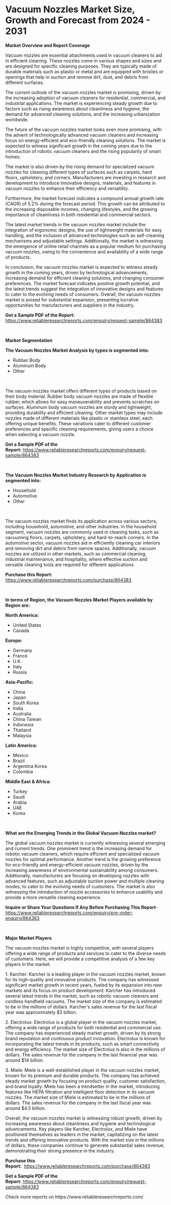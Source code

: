 <p><h1>Vacuum Nozzles Market Size, Growth and Forecast from 2024 - 2031</h1></p><p><strong>Market Overview and Report Coverage</strong></p>
<p><p>Vacuum nozzles are essential attachments used in vacuum cleaners to aid in efficient cleaning. These nozzles come in various shapes and sizes and are designed for specific cleaning purposes. They are typically made of durable materials such as plastic or metal and are equipped with bristles or openings that help in suction and remove dirt, dust, and debris from different surfaces.</p><p>The current outlook of the vacuum nozzles market is promising, driven by the increasing adoption of vacuum cleaners for residential, commercial, and industrial applications. The market is experiencing steady growth due to factors such as rising awareness about cleanliness and hygiene, the demand for advanced cleaning solutions, and the increasing urbanization worldwide.</p><p>The future of the vacuum nozzles market looks even more promising, with the advent of technologically advanced vacuum cleaners and increasing focus on energy-efficient and eco-friendly cleaning solutions. The market is expected to witness significant growth in the coming years due to the introduction of robotic vacuum cleaners and the rising popularity of smart homes.</p><p>The market is also driven by the rising demand for specialized vacuum nozzles for cleaning different types of surfaces such as carpets, hard floors, upholstery, and corners. Manufacturers are investing in research and development to introduce innovative designs, materials, and features in vacuum nozzles to enhance their efficiency and versatility.</p><p>Furthermore, the market forecast indicates a compound annual growth rate (CAGR) of 5.2% during the forecast period. This growth can be attributed to the increasing disposable incomes, changing lifestyles, and the growing importance of cleanliness in both residential and commercial sectors.</p><p>The latest market trends in the vacuum nozzles market include the integration of ergonomic designs, the use of lightweight materials for easy handling, and the inclusion of advanced technologies such as self-cleaning mechanisms and adjustable settings. Additionally, the market is witnessing the emergence of online retail channels as a popular medium for purchasing vacuum nozzles, owing to the convenience and availability of a wide range of products.</p><p>In conclusion, the vacuum nozzles market is expected to witness steady growth in the coming years, driven by technological advancements, increasing demand for efficient cleaning solutions, and changing consumer preferences. The market forecast indicates positive growth potential, and the latest trends suggest the integration of innovative designs and features to cater to the evolving needs of consumers. Overall, the vacuum nozzles market is poised for substantial expansion, presenting lucrative opportunities for manufacturers and suppliers in the industry.</p></p>
<p><strong>Get a Sample PDF of the Report:</strong> <a href="https://www.reliableresearchreports.com/enquiry/request-sample/864383">https://www.reliableresearchreports.com/enquiry/request-sample/864383</a></p>
<p>&nbsp;</p>
<p><strong>Market Segmentation</strong></p>
<p><strong>The Vacuum Nozzles Market Analysis by types is segmented into:</strong></p>
<p><ul><li>Rubber Body</li><li>Aluminum Body</li><li>Other</li></ul></p>
<p>&nbsp;</p>
<p><p>The vacuum nozzles market offers different types of products based on their body material. Rubber body vacuum nozzles are made of flexible rubber, which allows for easy maneuverability and prevents scratches on surfaces. Aluminum body vacuum nozzles are sturdy and lightweight, providing durability and efficient cleaning. Other market types may include nozzles made of different materials like plastic or stainless steel, each offering unique benefits. These variations cater to different customer preferences and specific cleaning requirements, giving users a choice when selecting a vacuum nozzle.</p></p>
<p><strong>Get a Sample PDF of the Report:</strong>&nbsp;<a href="https://www.reliableresearchreports.com/enquiry/request-sample/864383">https://www.reliableresearchreports.com/enquiry/request-sample/864383</a></p>
<p>&nbsp;</p>
<p><strong>The Vacuum Nozzles Market Industry Research by Application is segmented into:</strong></p>
<p><ul><li>Household</li><li>Automotive</li><li>Other</li></ul></p>
<p>&nbsp;</p>
<p><p>The vacuum nozzles market finds its application across various sectors, including household, automotive, and other industries. In the household segment, vacuum nozzles are commonly used in cleaning tasks, such as vacuuming floors, carpets, upholstery, and hard-to-reach corners. In the automotive sector, vacuum nozzles aid in efficiently cleaning car interiors and removing dirt and debris from narrow spaces. Additionally, vacuum nozzles are utilized in other markets, such as commercial cleaning, industrial maintenance, and hospitality, where effective suction and versatile cleaning tools are required for different applications.</p></p>
<p><strong>Purchase this Report:</strong>&nbsp; <a href="https://www.reliableresearchreports.com/purchase/864383">https://www.reliableresearchreports.com/purchase/864383</a></p>
<p>&nbsp;</p>
<p><strong>In terms of Region, the Vacuum Nozzles Market Players available by Region are:</strong></p>
<p>
    <p> <strong> North America: </strong>
        <ul>
            <li>United States</li>
            <li>Canada</li>
        </ul>
        </p> 
    <p> <strong> Europe: </strong>
        <ul>
            <li>Germany</li>
            <li>France</li>
            <li>U.K.</li>
            <li>Italy</li>
            <li>Russia</li>
        </ul>
        </p> 
    <p> <strong> Asia-Pacific: </strong>
        <ul>
            <li>China</li>
            <li>Japan</li>
            <li>South Korea</li>
            <li>India</li>
            <li>Australia</li>
            <li>China Taiwan</li>
            <li>Indonesia</li>
            <li>Thailand</li>
            <li>Malaysia</li>
        </ul>
        </p> 
    <p> <strong> Latin America: </strong>
        <ul>
            <li>Mexico</li>
            <li>Brazil</li>
            <li>Argentina Korea</li>
            <li>Colombia</li>
        </ul>
        </p> 
    <p> <strong> Middle East & Africa: </strong>
        <ul>
            <li>Turkey</li>
            <li>Saudi</li>
            <li>Arabia</li>
            <li>UAE</li>
            <li>Korea</li>
        </ul>
    </p>
    </p>
<p>&nbsp;</p>
<p><strong>What are the Emerging Trends in the Global Vacuum Nozzles market?</strong></p>
<p><p>The global vacuum nozzles market is currently witnessing several emerging and current trends. One prominent trend is the increasing demand for robotic vacuum cleaners, which require efficient and specialized vacuum nozzles for optimal performance. Another trend is the growing preference for eco-friendly and energy-efficient vacuum nozzles, driven by the increasing awareness of environmental sustainability among consumers. Additionally, manufacturers are focusing on developing nozzles with advanced features, such as adjustable suction power and multiple cleaning modes, to cater to the evolving needs of customers. The market is also witnessing the introduction of nozzle accessories to enhance usability and provide a more versatile cleaning experience.</p></p>
<p><strong>Inquire or Share Your Questions If Any Before Purchasing This Report</strong>- <a href="https://www.reliableresearchreports.com/enquiry/pre-order-enquiry/864383">https://www.reliableresearchreports.com/enquiry/pre-order-enquiry/864383</a></p>
<p>&nbsp;</p>
<p><strong>Major Market Players</strong></p>
<p><p>The vacuum nozzles market is highly competitive, with several players offering a wide range of products and services to cater to the diverse needs of customers. Here, we will provide a competitive analysis of a few key players in the market.</p><p>1. Karcher: Karcher is a leading player in the vacuum nozzles market, known for its high-quality and innovative products. The company has witnessed significant market growth in recent years, fueled by its expansion into new markets and its focus on product development. Karcher has introduced several latest trends in the market, such as robotic vacuum cleaners and cordless handheld vacuums. The market size of the company is estimated to be in the millions of dollars. Karcher's sales revenue for the last fiscal year was approximately $3 billion.</p><p>2. Electrolux: Electrolux is a global player in the vacuum nozzles market, offering a wide range of products for both residential and commercial use. The company has experienced steady market growth, driven by its strong brand reputation and continuous product innovation. Electrolux is known for incorporating the latest trends in its products, such as smart connectivity and energy efficiency. The market size of Electrolux is also in the millions of dollars. The sales revenue for the company in the last financial year was around $14 billion.</p><p>3. Miele: Miele is a well-established player in the vacuum nozzles market, known for its premium and durable products. The company has achieved steady market growth by focusing on product quality, customer satisfaction, and brand loyalty. Miele has been a trendsetter in the market, introducing features like HEPA filtration and intelligent floor detection in its vacuum nozzles. The market size of Miele is estimated to be in the millions of dollars. The sales revenue for the company in the last fiscal year was around $4.5 billion.</p><p>Overall, the vacuum nozzles market is witnessing robust growth, driven by increasing awareness about cleanliness and hygiene and technological advancements. Key players like Karcher, Electrolux, and Miele have positioned themselves as leaders in the market, capitalizing on the latest trends and offering innovative products. With the market size in the millions of dollars, these companies continue to generate substantial sales revenue, demonstrating their strong presence in the industry.</p></p>
<p><strong>Purchase this Report:</strong>&nbsp;&nbsp;<a href="https://www.reliableresearchreports.com/purchase/864383">https://www.reliableresearchreports.com/purchase/864383</a></p>
<p></p>
<p><strong>Get a Sample PDF of the Report:</strong>&nbsp;<a href="https://www.reliableresearchreports.com/enquiry/request-sample/864383">https://www.reliableresearchreports.com/enquiry/request-sample/864383</a></p>
<p>Check more reports on https://www.reliableresearchreports.com/</p>